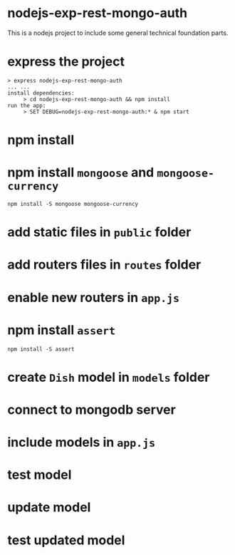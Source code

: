 # nodejs-exp-rest-mongo-auth
This is a nodejs project to include some general technical foundation parts.

# express the project

```
> express nodejs-exp-rest-mongo-auth
... ...
install dependencies:
     > cd nodejs-exp-rest-mongo-auth && npm install
run the app:
     > SET DEBUG=nodejs-exp-rest-mongo-auth:* & npm start
```

# npm install

# npm install `mongoose` and `mongoose-currency`

```
npm install -S mongoose mongoose-currency
```

# add static files in `public` folder

# add routers files in `routes` folder

# enable new routers in `app.js`

# npm install `assert`

```
npm install -S assert
```

# create `Dish` model in `models` folder

# connect to mongodb server

# include models in `app.js`

# test model

# update model

# test updated model
